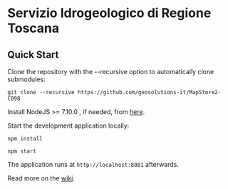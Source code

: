 Servizio Idrogeologico di Regione Toscana
==========

Quick Start
------------

Clone the repository with the --recursive option to automatically clone submodules:

`git clone --recursive https://github.com/geosolutions-it/MapStore2-C098`

Install NodeJS >= 7.10.0 , if needed, from [here](https://nodejs.org/en/download/releases/).

Start the development application locally:

`npm install`

`npm start`

The application runs at `http://localhost:8081` afterwards.

Read more on the [wiki](https://github.com/geosolutions-it/MapStore2-C098/wiki).
